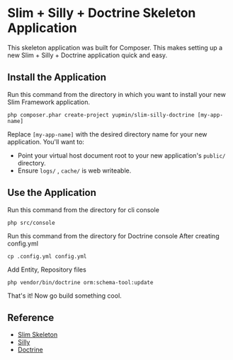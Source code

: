 # Slim + Silly + Doctrine Skeleton Application

This skeleton application was built for Composer. This makes setting up a new Slim + Silly + Doctrine application quick and easy.

## Install the Application

Run this command from the directory in which you want to install your new Slim Framework application.

```
php composer.phar create-project yupmin/slim-silly-doctrine [my-app-name]
```

Replace `[my-app-name]` with the desired directory name for your new application. You'll want to:

* Point your virtual host document root to your new application's `public/` directory.
* Ensure `logs/` , `cache/` is web writeable.

## Use the Application

Run this command from the directory for cli console

```
php src/console
```

Run this command from the directory for Doctrine console After creating config.yml

```
cp .config.yml config.yml
```

Add Entity, Repository files

```
php vendor/bin/doctrine orm:schema-tool:update
```

That's it! Now go build something cool.

## Reference

* [Slim Skeleton](https://github.com/slimphp/Slim-Skeleton)
* [Silly](http://mnapoli.fr/silly/)
* [Doctrine](http://www.doctrine-project.org/)
